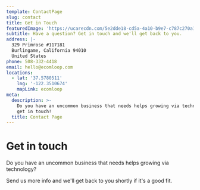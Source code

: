 ```yaml
---
template: ContactPage
slug: contact
title: Get in Touch
featuredImage: 'https://ucarecdn.com/5e2dde18-cd5a-4a10-b9e7-c787c270a106/'
subtitle: Have a question? Get in touch and we'll get back to you.
address: |-
  329 Primrose #117181
  Burlingame, California 94010
  United States
phone: 508-332-4418
email: hello@ecomloop.com
locations:
  - lat: '37.5780511'
    lng: '-122.3510674'
    mapLink: ecomloop
meta:
  description: >-
    Do you have an uncommon business that needs helps growing via technology,
    get in touch! 
  title: Contact Page
---
```

# Get in touch

Do you have an uncommon business that needs helps growing via technology? 

Send us more info and we'll get back to you shortly if it's a good fit.
